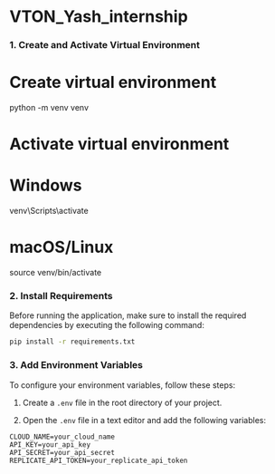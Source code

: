 # VTON_Yash_internship
### 1. Create and Activate Virtual Environment
# Create virtual environment
python -m venv venv

# Activate virtual environment
# Windows
venv\Scripts\activate
# macOS/Linux
source venv/bin/activate
### 2. Install Requirements

Before running the application, make sure to install the required dependencies by executing the following command:

```bash
pip install -r requirements.txt
```


### 3. Add Environment Variables

To configure your environment variables, follow these steps:

1. Create a `.env` file in the root directory of your project.

2. Open the `.env` file in a text editor and add the following variables:

```plaintext
CLOUD_NAME=your_cloud_name
API_KEY=your_api_key
API_SECRET=your_api_secret
REPLICATE_API_TOKEN=your_replicate_api_token
